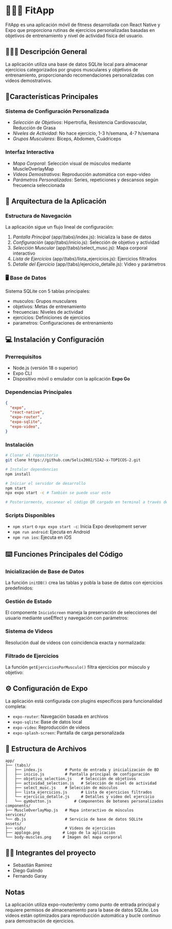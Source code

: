 # 🏃🏻‍♂️ FitApp

FitApp es una aplicación móvil de fitness desarrollada con React Native y Expo que proporciona rutinas de ejercicios personalizadas basadas en objetivos de entrenamiento y nivel de actividad física del usuario.

## 🏋🏻‍♂️ Descripción General

La aplicación utiliza una base de datos SQLite local para almacenar ejercicios categorizados por grupos musculares y objetivos de entrenamiento, proporcionando recomendaciones personalizadas con videos demostrativos. 

## 📱Características Principales

### Sistema de Configuración Personalizada
- *Selección de Objetivos*: Hipertrofia, Resistencia Cardiovascular, Reducción de Grasa
- *Niveles de Actividad*: No hace ejercicio, 1-3 h/semana, 4-7 h/semana 
- *Grupos Musculares*: Bíceps, Abdomen, Cuádriceps

### Interfaz Interactiva
- *Mapa Corporal*: Selección visual de músculos mediante MuscleOverlayMap
- *Videos Demostrativos*: Reproducción automática con expo-video 
- *Parámetros Personalizados*: Series, repeticiones y descansos según frecuencia seleccionada

## 📲 Arquitectura de la Aplicación

### Estructura de Navegación
La aplicación sigue un flujo lineal de configuración:

1. *Pantalla Principal* (app/(tabs)/index.js): Inicializa la base de datos
2. *Configuración* (app/(tabs)/inicio.js): Selección de objetivo y actividad
3. *Selección Muscular* (app/(tabs)/select_musc.js): Mapa corporal interactivo
4. *Lista de Ejercicios* (app/(tabs)/lista_ejercicios.js): Ejercicios filtrados
5. *Detalle del Ejercicio* (app/(tabs)/ejercicio_detalle.js): Video y parámetros

### 🖥️ Base de Datos
Sistema SQLite con 5 tablas principales:
- musculos: Grupos musculares
- objetivos: Metas de entrenamiento  
- frecuencias: Niveles de actividad
- ejercicios: Definiciones de ejercicios
- parametros: Configuraciones de entrenamiento 

## 💻 Instalación y Configuración

### Prerrequisitos
- Node.js (versión 18 o superior)
- Expo CLI
- Dispositivo móvil o emulador con la aplicación **Expo Go**

### Dependencias Principales
```json
{
  "expo",
  "react-native",
  "expo-router",
  "expo-sqlite",
  "expo-video",
}
```


### Instalación
```bash
# Clonar el repositorio
git clone https://github.com/Selix2002/SIA2-x-TOPICOS-2.git

# Instalar dependencias
npm install

# Iniciar el servidor de desarrollo
npm start
npx expo start -c # También se puede usar este

# Posteriormente, escanear el código QR cargado en terminal a través de la aplicación Expo Go
```

### Scripts Disponibles
- `npm start` o `npx expo start -c`: Inicia Expo development server
- `npm run android`: Ejecuta en Android
- `npm run ios`: Ejecuta en iOS

## ⌨️ Funciones Principales del Código

### Inicialización de Base de Datos
La función `initDB()` crea las tablas y pobla la base de datos con ejercicios predefinidos: 
### Gestión de Estado
El componente `InicioScreen` maneja la preservación de selecciones del usuario mediante useEffect y navegación con parámetros: 

### Sistema de Videos
Resolución dual de videos con coincidencia exacta y normalizada:

### Filtrado de Ejercicios
La función `getEjerciciosPorMusculo()` filtra ejercicios por músculo y objetivo: 

## ⚙️ Configuración de Expo

La aplicación está configurada con plugins específicos para funcionalidad completa:
- `expo-router`: Navegación basada en archivos
- `expo-sqlite`: Base de datos local
- `expo-video`: Reproducción de videos
- `expo-splash-screen`: Pantalla de carga personalizada

## 📂 Estructura de Archivos

```
app/
├── (tabs)/
│   ├── index.js          # Punto de entrada y inicialización de BD
│   ├── inicio.js         # Pantalla principal de configuración
│   ├── objetivo_selection.js    # Selección de objetivos
│   ├── actividad_selection.js   # Selección de nivel de actividad
│   ├── select_musc.js    # Selección de músculos
│   ├── lista_ejercicios.js      # Lista de ejercicios filtrados
│   └── ejercicio_detalle.js     # Detalles y video del ejercicio
│   └── gymbutton.js          # Componentes de botones personalizados
components/
├── MuscleOverlayMap.js   # Mapa interactivo de músculos
services/
└── db.js                 # Servicio de base de datos SQLite
assets/
├── vids/                 # Videos de ejercicios
├── applogo.png          # Logo de la aplicación
└── body-muscles.png     # Imagen del mapa corporal
```

## 🧑‍💻 Integrantes del proyecto

- Sebastián Ramirez
- Diego Galindo
- Fernando Garay
## Notas

La aplicación utiliza expo-router/entry como punto de entrada principal y requiere permisos de almacenamiento para la base de datos SQLite. Los videos están optimizados para reproducción automática y bucle continuo para demostración de ejercicios. 